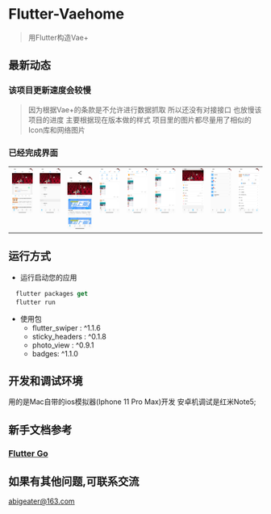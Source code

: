 # Flutter-Vaehome

> 用Flutter构造Vae+

## 最新动态
### 该项目更新速度会较慢
> 因为根据Vae+的条款是不允许进行数据抓取 所以还没有对接接口 也放慢该项目的进度 主要根据现在版本做的样式 项目里的图片都尽量用了相似的Icon库和网络图片

### 已经完成界面

<table>
  <tbody>
    <tr>
      <td align="center" width="200" valign="top">
        <img src="image/1.png" width=200>
      </td>
      <td align="center" width="200" valign="top">
        <img src="image/2.png" width=200>
      </td>
      <td align="center" width="200" valign="top">
        <<img src="image/3.png" width=200>
      </td>
      <td align="center" width="200" valign="top">
        <img src="image/4.png" width=200>
      </td>
      <td align="center" width="200" valign="top">
        <img src="image/5.png" width=200>
      </td>
      <td align="center" width="200" valign="top">
        <img src="image/6.png" width=200>
      </td>
      <td align="center" width="200" valign="top">
        <img src="image/7.png" width=200>
      </td>
      <td align="center" width="200" valign="top">
        <img src="image/8.png" width=200>
      </td>
      <td align="center" width="200" valign="top">
        <img src="image/9.png" width=200>
      </td>
     </tr>
  </tbody>
</table>

## 运行方式

- 运行启动您的应用
```dart
  flutter packages get
  flutter run
```
- 使用包
  - flutter_swiper : ^1.1.6
  - sticky_headers : ^0.1.8
  - photo_view : ^0.9.1
  - badges: ^1.1.0

## 开发和调试环境
用的是Mac自带的ios模拟器(Iphone 11 Pro Max)开发 安卓机调试是红米Note5;

## 新手文档参考

### [Flutter Go](https://github.com/alibaba/flutter-go/)

## 如果有其他问题,可联系交流
abigeater@163.com
